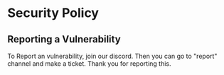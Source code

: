 # Security Policy

## Reporting a Vulnerability

To Report an vulnerability, join our discord.
Then you can go to "report" channel and make a ticket.
Thank you for reporting this.
